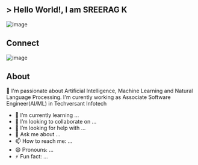 
##  > Hello World!, I am SREERAG K

  ![image](https://user-images.githubusercontent.com/31788971/209634772-4a1329f5-2dad-4ae2-ac72-b2a6ade7b7a4.png)


##  Connect
![image](https://user-images.githubusercontent.com/31788971/209635477-b28b555e-cb68-492d-8ffd-5db79531fe5f.png)


##  About
         
🔭 I'm passionate about Artificial Intelligence, Machine Learning and Natural Language Processing. I'm curently working as Associate Software Engineer(AI/ML) in Techversant Infotech
- 🌱 I’m currently learning ...
- 👯 I’m looking to collaborate on ...
- 🤔 I’m looking for help with ...
- 💬 Ask me about ...
- 📫 How to reach me: ...
- 😄 Pronouns: ...
- ⚡ Fun fact: ...
